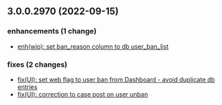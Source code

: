 ## 3.0.0.2970 (2022-09-15)

### enhancements (1 change)

- [enh(wip): set ban_reason column to db user_ban_list](QuickBox/development/v3-development@486c44e3cb28a02feccada3305af178a7be0059c)

### fixes (2 changes)

- [fix(UI): set web flag to user ban from Dashboard - avoid duplicate db entries](QuickBox/development/v3-development@ebdc9208ee86bdf35695fcb594dd1c565059b9b1)
- [fix(UI): correction to case post on user unban](QuickBox/development/v3-development@0bed87180d1c2fa5a192baed03acd9351ba4ee26)
